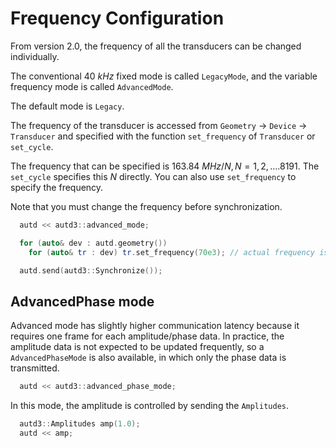 # Frequency Configuration

From version 2.0, the frequency of all the transducers can be changed individually.

The conventional $\SI{40}{kHz}$ fixed mode is called `LegacyMode`, and the variable frequency mode is called `AdvancedMode`.

The default mode is `Legacy`.

The frequency of the transducer is accessed from `Geometry` -> `Device` -> `Transducer` and specified with the function `set_frequency` of `Transducer` or `set_cycle`.

The frequency that can be specified is $\SI{163.84}{MHz}/N, N=1,2,.... 8191$.
The `set_cycle` specifies this $N$ directly.
You can also use `set_frequency` to specify the frequency.

Note that you must change the frequency before synchronization.

```cpp
  autd << autd3::advanced_mode;

  for (auto& dev : autd.geometry())
    for (auto& tr : dev) tr.set_frequency(70e3); // actual frequency is 163.84MHz/2341 ~ 69987 Hz

  autd.send(autd3::Synchronize());
```

## AdvancedPhase mode

Advanced mode has slightly higher communication latency because it requires one frame for each amplitude/phase data.
In practice, the amplitude data is not expected to be updated frequently, so a `AdvancedPhaseMode` is also available, in which only the phase data is transmitted.

```cpp
  autd << autd3::advanced_phase_mode;
```

In this mode, the amplitude is controlled by sending the `Amplitudes`.

```cpp
  autd3::Amplitudes amp(1.0);
  autd << amp;
```
